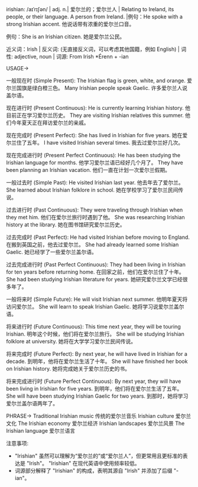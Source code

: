 irishian: /aɪˈrɪʃən/ | adj. n.| 爱尔兰的；爱尔兰人 | Relating to Ireland, its people, or their language.  A person from Ireland. |例句：He spoke with a strong Irishian accent. 他说话带有浓重的爱尔兰口音。

例句：She is an Irishian citizen. 她是爱尔兰公民。

近义词：Irish | 反义词: (无直接反义词，可以考虑其他国籍，例如 English) | 词性: adjective, noun | 词源: From Irish *Érenn + -ian


USAGE->

一般现在时 (Simple Present):
The Irishian flag is green, white, and orange. 爱尔兰国旗是绿白橙三色。
Many Irishian people speak Gaelic. 许多爱尔兰人说盖尔语。

现在进行时 (Present Continuous):
He is currently learning Irishian history. 他目前正在学习爱尔兰历史。
They are visiting Irishian relatives this summer. 他们今年夏天正在拜访爱尔兰的亲戚。

现在完成时 (Present Perfect):
She has lived in Irishian for five years. 她在爱尔兰住了五年。
I have visited Irishian several times. 我去过爱尔兰好几次。

现在完成进行时 (Present Perfect Continuous):
He has been studying the Irishian language for months. 他学习爱尔兰语已经好几个月了。
They have been planning an Irishian vacation. 他们一直在计划一次爱尔兰假期。

一般过去时 (Simple Past):
He visited Irishian last year. 他去年去了爱尔兰。
She learned about Irishian folklore in school. 她在学校学习了爱尔兰民间传说。

过去进行时 (Past Continuous):
They were traveling through Irishian when they met him. 他们在爱尔兰旅行时遇到了他。
She was researching Irishian history at the library. 她在图书馆研究爱尔兰历史。

过去完成时 (Past Perfect):
He had visited Irishian before moving to England. 在搬到英国之前，他去过爱尔兰。
She had already learned some Irishian Gaelic. 她已经学了一些爱尔兰盖尔语。

过去完成进行时 (Past Perfect Continuous):
They had been living in Irishian for ten years before returning home. 在回家之前，他们在爱尔兰住了十年。
She had been studying Irishian literature for years. 她研究爱尔兰文学已经很多年了。

一般将来时 (Simple Future):
He will visit Irishian next summer. 他明年夏天将访问爱尔兰。
She will learn to speak Irishian Gaelic. 她将学习说爱尔兰盖尔语。


将来进行时 (Future Continuous):
This time next year, they will be touring Irishian. 明年这个时候，他们将在爱尔兰旅行。
She will be studying Irishian folklore at university. 她将在大学学习爱尔兰民间传说。

将来完成时 (Future Perfect):
By next year, he will have lived in Irishian for a decade. 到明年，他将在爱尔兰生活了十年。
She will have finished her book on Irishian history. 她将完成她关于爱尔兰历史的书。

将来完成进行时 (Future Perfect Continuous):
By next year, they will have been living in Irishian for five years. 到明年，他们将在爱尔兰生活了五年。
She will have been studying Irishian Gaelic for two years. 到那时，她将学习爱尔兰盖尔语两年了。


PHRASE->
Traditional Irishian music  传统的爱尔兰音乐
Irishian culture 爱尔兰文化
The Irishian economy 爱尔兰经济
Irishian landscapes 爱尔兰风景
The Irishian language 爱尔兰语言

注意事项:
*  "Irishian" 虽然可以理解为“爱尔兰的”或“爱尔兰人”，但更常用且更标准的表达是 "Irish"。  "Irishian" 在现代英语中使用频率较低。
*  词源部分解释了 "Irishian" 的构成，表明其源自 "Irish" 并添加了后缀 "-ian"。
